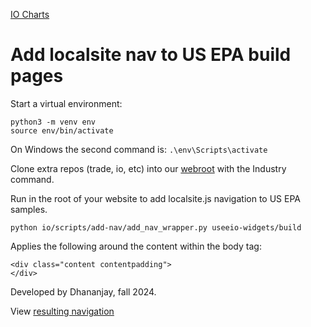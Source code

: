 [IO Charts](../../charts)

# Add localsite nav to US EPA build pages

Start a virtual environment:

	python3 -m venv env
	source env/bin/activate
On Windows the second command is: `.\env\Scripts\activate`

Clone extra repos (trade, io, etc) into our [webroot](/webroot/) with the Industry command.

Run in the root of your website to add localsite.js navigation to US EPA samples.

	python io/scripts/add-nav/add_nav_wrapper.py useeio-widgets/build

Applies the following around the content within the body tag:

	<div class="content contentpadding">
	</div>

Developed by Dhananjay, fall 2024.

View [resulting navigation](/useeio-widgets/build/)